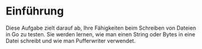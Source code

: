 # Einführung

Diese Aufgabe zielt darauf ab, Ihre Fähigkeiten beim Schreiben von Dateien in Go zu testen. Sie werden lernen, wie man einen String oder Bytes in eine Datei schreibt und wie man Pufferwriter verwendet.
